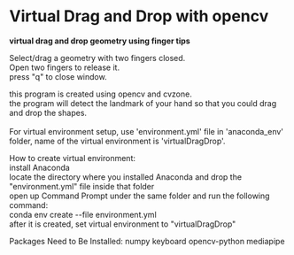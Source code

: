 # Virtual Drag and Drop with opencv
**virtual drag and drop geometry using finger tips**

Select/drag a geometry with two fingers closed.<br />
Open two fingers to release it.<br />
press "q" to close window.<br />

this program is created using opencv and cvzone.<br />
the program will detect the landmark of your hand so that you could drag and drop the shapes.<br />
<br />
For virtual environment setup, use 'environment.yml' file in 'anaconda_env' folder, name of the virtual environment is 'virtualDragDrop'.<br />

How to create virtual environment:<br />
  install Anaconda <br />
  locate the directory where you installed Anaconda and drop the "environment.yml" file inside that folder <br />
  open up Command Prompt under the same folder and run the following command: <br />
    conda env create --file environment.yml <br />
  after it is created, set virtual environment to "virtualDragDrop" <br />

Packages Need to Be Installed:
numpy
keyboard
opencv-python
mediapipe
